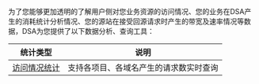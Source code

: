 为了您能够更加透明的了解用户侧对您业务资源的访问情况、您的业务在DSA产生的消耗统计分析情况、您的源站在接受回源请求时产生的带宽及速率情况等数据，DSA为您提供了以下数据分析、查询工具：

| 统计类型                                     | 说明                  |
| ---------------------------------------- | ------------------- |
| [访问情况统计](https://www.qcloud.com/document/product/570/10368) | 支持各项目、各域名产生的请求数实时查询 |

